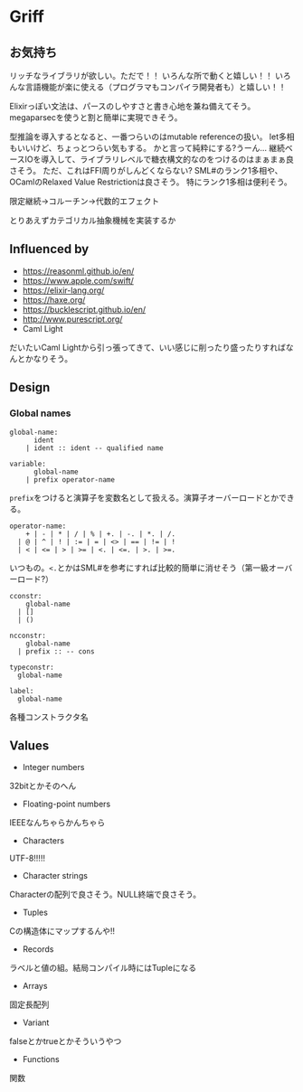# Griff

## お気持ち

リッチなライブラリが欲しい。ただで！！
いろんな所で動くと嬉しい！！
いろんな言語機能が楽に使える（プログラマもコンパイラ開発者も）と嬉しい！！

Elixirっぽい文法は、パースのしやすさと書き心地を兼ね備えてそう。
megaparsecを使うと割と簡単に実現できそう。

型推論を導入するとなると、一番つらいのはmutable referenceの扱い。
let多相もいいけど、ちょっとつらい気もする。
かと言って純粋にする?うーん…
継続ベースIOを導入して、ライブラリレベルで糖衣構文的なのをつけるのはまぁまぁ良さそう。
ただ、これはFFI周りがしんどくならない?
SML#のランク1多相や、OCamlのRelaxed Value Restrictionは良さそう。
特にランク1多相は便利そう。

限定継続->コルーチン->代数的エフェクト

とりあえずカテゴリカル抽象機械を実装するか

## Influenced by

* <https://reasonml.github.io/en/>
* <https://www.apple.com/swift/>
* <https://elixir-lang.org/>
* <https://haxe.org/>
* <https://bucklescript.github.io/en/>
* <http://www.purescript.org/>
* Caml Light

だいたいCaml Lightから引っ張ってきて、いい感じに削ったり盛ったりすればなんとかなりそう。

## Design

### Global names

```bnf
global-name:
      ident
    | ident :: ident -- qualified name
```

```bnf
variable:
      global-name
    | prefix operator-name
```

`prefix`をつけると演算子を変数名として扱える。演算子オーバーロードとかできる。

```bnf
operator-name:
    + | - | * | / | % | +. | -. | *. | /.
  | @ | ^ | ! | := | = | <> | == | != | !
  | < | <= | > | >= | <. | <=. | >. | >=.
```

いつもの。`<.`とかはSML#を参考にすれば比較的簡単に消せそう（第一級オーバーロード?）

```bnf
cconstr:
    global-name
  | []
  | ()

ncconstr:
    global-name
  | prefix :: -- cons

typeconstr:
  global-name

label:
  global-name
```

各種コンストラクタ名

## Values

* Integer numbers

32bitとかそのへん

* Floating-point numbers

IEEEなんちゃらかんちゃら

* Characters

UTF-8!!!!!

* Character strings

Characterの配列で良さそう。NULL終端で良さそう。

* Tuples

Cの構造体にマップするんや!!

* Records

ラベルと値の組。結局コンパイル時にはTupleになる

* Arrays

固定長配列

* Variant

falseとかtrueとかそういうやつ

* Functions

関数
